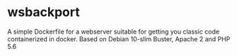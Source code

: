 # wsbackport
A simple Dockerfile for a webserver suitable for getting you classic code containerized in docker. Based on Debian 10-slim Buster, Apache 2 and PHP 5.6
